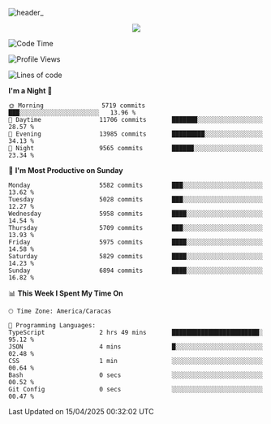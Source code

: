 ![header_](https://github.com/user-attachments/assets/4010d822-ccdc-4198-b608-18c773338d18)


<p align="center">
  <a href="http://www.github.com/thevacs">
    <img src="https://github-readme-streak-stats.herokuapp.com/?user=thevacs&stroke=ffffff&background=1c1917&ring=0891b2&fire=0891b2&currStreakNum=ffffff&currStreakLabel=0891b2&sideNums=ffffff&sideLabels=ffffff&dates=ffffff&hide_border=true" />
  </a>
</p>

<!--START_SECTION:waka-->
![Code Time](http://img.shields.io/badge/Code%20Time-3%2C363%20hrs%2037%20mins-blue)

![Profile Views](http://img.shields.io/badge/Profile%20Views-0-blue)

![Lines of code](https://img.shields.io/badge/From%20Hello%20World%20I%27ve%20Written-5.1%20million%20lines%20of%20code-blue)

**I'm a Night 🦉** 

```text
🌞 Morning                5719 commits        ███░░░░░░░░░░░░░░░░░░░░░░   13.96 % 
🌆 Daytime                11706 commits       ███████░░░░░░░░░░░░░░░░░░   28.57 % 
🌃 Evening                13985 commits       █████████░░░░░░░░░░░░░░░░   34.13 % 
🌙 Night                  9565 commits        ██████░░░░░░░░░░░░░░░░░░░   23.34 % 
```
📅 **I'm Most Productive on Sunday** 

```text
Monday                   5582 commits        ███░░░░░░░░░░░░░░░░░░░░░░   13.62 % 
Tuesday                  5028 commits        ███░░░░░░░░░░░░░░░░░░░░░░   12.27 % 
Wednesday                5958 commits        ████░░░░░░░░░░░░░░░░░░░░░   14.54 % 
Thursday                 5709 commits        ███░░░░░░░░░░░░░░░░░░░░░░   13.93 % 
Friday                   5975 commits        ████░░░░░░░░░░░░░░░░░░░░░   14.58 % 
Saturday                 5829 commits        ████░░░░░░░░░░░░░░░░░░░░░   14.23 % 
Sunday                   6894 commits        ████░░░░░░░░░░░░░░░░░░░░░   16.82 % 
```


📊 **This Week I Spent My Time On** 

```text
🕑︎ Time Zone: America/Caracas

💬 Programming Languages: 
TypeScript               2 hrs 49 mins       ████████████████████████░   95.12 % 
JSON                     4 mins              █░░░░░░░░░░░░░░░░░░░░░░░░   02.48 % 
CSS                      1 min               ░░░░░░░░░░░░░░░░░░░░░░░░░   00.64 % 
Bash                     0 secs              ░░░░░░░░░░░░░░░░░░░░░░░░░   00.52 % 
Git Config               0 secs              ░░░░░░░░░░░░░░░░░░░░░░░░░   00.47 % 
```


 Last Updated on 15/04/2025 00:32:02 UTC
<!--END_SECTION:waka-->
